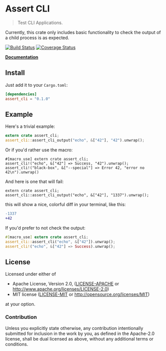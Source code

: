 # Assert CLI

> Test CLI Applications.

Currently, this crate only includes basic functionality to check the output of a child process
is as expected.

[![Build Status](https://travis-ci.org/killercup/assert_cli.svg)](https://travis-ci.org/killercup/assert_cli) [![Coverage Status](https://coveralls.io/repos/killercup/assert_cli/badge.svg?branch=master&service=github)](https://coveralls.io/github/killercup/assert_cli?branch=master)

**[Documentation](http://killercup.github.io/assert_cli/)**

## Install

Just add it to your `Cargo.toml`:

```toml
[dependencies]
assert_cli = "0.1.0"
```

## Example

Here's a trivial example:

```rust
extern crate assert_cli;
assert_cli::assert_cli_output("echo", &["42"], "42").unwrap();
```

Or if you'd rather use the macro:

```rust,ignore
#[macro_use] extern crate assert_cli;
assert_cli!("echo", &["42"] => Success, "42").unwrap();
assert_cli!("black-box", &["--special"] => Error 42, "error no 42\n").unwrap()
```

And here is one that will fail:

```rust,should_panic
extern crate assert_cli;
assert_cli::assert_cli_output("echo", &["42"], "1337").unwrap();
```

this will show a nice, colorful diff in your terminal, like this:

```diff
-1337
+42
```

If you'd prefer to not check the output:

```rust
#[macro_use] extern crate assert_cli;
assert_cli::assert_cli("echo", &["42"]).unwrap();
assert_cli!("echo", &["42"] => Success).unwrap();
```

## License

Licensed under either of

 * Apache License, Version 2.0, ([LICENSE-APACHE](LICENSE-APACHE) or http://www.apache.org/licenses/LICENSE-2.0)
 * MIT license ([LICENSE-MIT](LICENSE-MIT) or http://opensource.org/licenses/MIT)

at your option.

### Contribution

Unless you explicitly state otherwise, any contribution intentionally
submitted for inclusion in the work by you, as defined in the Apache-2.0
license, shall be dual licensed as above, without any additional terms or
conditions.
